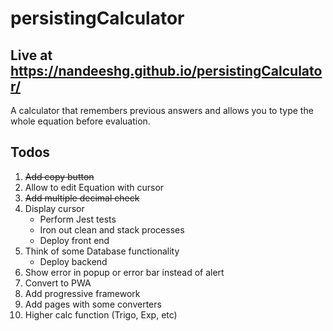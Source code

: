 # persistingCalculator
## Live at https://nandeeshg.github.io/persistingCalculator/

A calculator that remembers previous answers and allows you to type the whole equation before evaluation.

## Todos

1. ~~Add copy button~~
2. Allow to edit Equation with cursor
3. ~~Add multiple decimal check~~
4. Display cursor
   - Perform Jest tests
   - Iron out clean and stack processes
   - Deploy front end
5. Think of some Database functionality
   - Deploy backend
6. Show error in popup or error bar instead of alert
7. Convert to PWA
8. Add progressive framework
9. Add pages with some converters
10. Higher calc function (Trigo, Exp, etc)
